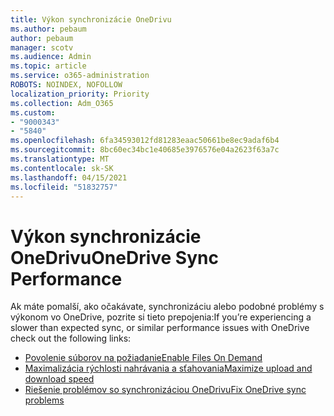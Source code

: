 ```yaml
---
title: Výkon synchronizácie OneDrivu
ms.author: pebaum
author: pebaum
manager: scotv
ms.audience: Admin
ms.topic: article
ms.service: o365-administration
ROBOTS: NOINDEX, NOFOLLOW
localization_priority: Priority
ms.collection: Adm_O365
ms.custom:
- "9000343"
- "5840"
ms.openlocfilehash: 6fa34593012fd81283eaac50661be8ec9adaf6b4
ms.sourcegitcommit: 8bc60ec34bc1e40685e3976576e04a2623f63a7c
ms.translationtype: MT
ms.contentlocale: sk-SK
ms.lasthandoff: 04/15/2021
ms.locfileid: "51832757"
---
```

# <a name="onedrive-sync-performance"></a><span data-ttu-id="1a628-102">Výkon synchronizácie OneDrivu</span><span class="sxs-lookup"><span data-stu-id="1a628-102">OneDrive Sync Performance</span></span>

<span data-ttu-id="1a628-103">Ak máte pomalší, ako očakávate, synchronizáciu alebo podobné problémy s výkonom vo OneDrive, pozrite si tieto prepojenia:</span><span class="sxs-lookup"><span data-stu-id="1a628-103">If you’re experiencing a slower than expected sync, or similar performance issues with OneDrive check out the following links:</span></span>

- [<span data-ttu-id="1a628-104">Povolenie súborov na požiadanie</span><span class="sxs-lookup"><span data-stu-id="1a628-104">Enable Files On Demand</span></span>](https://support.office.com/article/0e6860d3-d9f3-4971-b321-7092438fb38e)
- [<span data-ttu-id="1a628-105">Maximalizácia rýchlosti nahrávania a sťahovania</span><span class="sxs-lookup"><span data-stu-id="1a628-105">Maximize upload and download speed</span></span>](https://support.microsoft.com/office/8eeadfb8-501f-406d-997b-98ab6ff67f43?ui=en-us&rs=en-us&ad=us)
- [<span data-ttu-id="1a628-106">Riešenie problémov so synchronizáciou OneDrivu</span><span class="sxs-lookup"><span data-stu-id="1a628-106">Fix OneDrive sync problems</span></span>](https://support.office.com/article/0899b115-05f7-45ec-95b2-e4cc8c4670b2)
